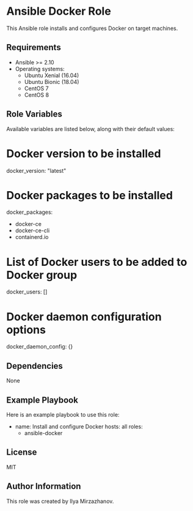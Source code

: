 # Ansible Docker Role

This Ansible role installs and configures Docker on target machines.

## Requirements

- Ansible >= 2.10
- Operating systems:
    - Ubuntu Xenial (16.04)
    - Ubuntu Bionic (18.04)
    - CentOS 7
    - CentOS 8

## Role Variables

Available variables are listed below, along with their default values:

# Docker version to be installed
docker_version: "latest"

# Docker packages to be installed
docker_packages:
  - docker-ce
  - docker-ce-cli
  - containerd.io

# List of Docker users to be added to Docker group
docker_users: []

# Docker daemon configuration options
docker_daemon_config: {}


## Dependencies

None

## Example Playbook

Here is an example playbook to use this role:

- name: Install and configure Docker
  hosts: all
  roles:
    - ansible-docker


## License

MIT

## Author Information

This role was created by Ilya Mirzazhanov.
